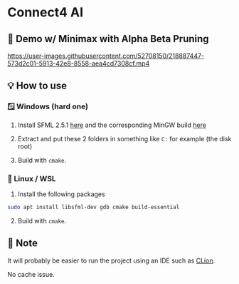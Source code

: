 # Connect4 AI 

## 🎥 Demo w/ Minimax with Alpha Beta Pruning

https://user-images.githubusercontent.com/52708150/218887447-573d2c01-5913-42e8-8558-aea4cd7308cf.mp4

## 💡 How to use

### 🪟 Windows (hard one)

1. Install SFML 2.5.1 [here](https://www.sfml-dev.org/files/SFML-2.5.1-windows-gcc-7.3.0-mingw-64-bit.zip) and the corresponding MinGW build [here](https://sourceforge.net/projects/mingw-w64/files/Toolchains%20targetting%20Win64/Personal%20Builds/mingw-builds/7.3.0/threads-posix/seh/x86_64-7.3.0-release-posix-seh-rt_v5-rev0.7z/download)

2. Extract and put these 2 folders in something like `C:` for example (the disk root)

3. Build with `cmake`.

### 🐧 Linux / WSL

1. Install the following packages

```bash
sudo apt install libsfml-dev gdb cmake build-essential
```

2. Build with `cmake`.

## 📄 Note

It will probably be easier to run the project using an IDE such as [CLion](https://www.jetbrains.com/clion/).

No cache issue.